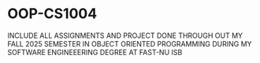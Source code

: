 # OOP-CS1004
INCLUDE ALL ASSIGNMENTS AND PROJECT DONE THROUGH OUT MY FALL 2025 SEMESTER IN OBJECT ORIENTED PROGRAMMING DURING MY SOFTWARE ENGINEEERING DEGREE AT FAST-NU ISB
